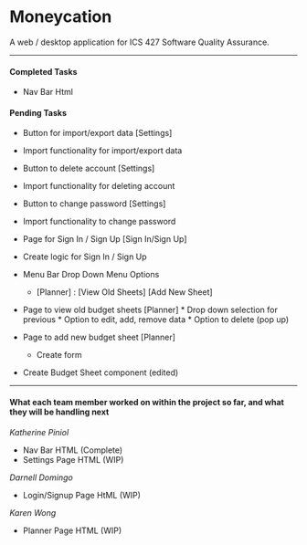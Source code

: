 # Moneycation

A web / desktop application for ICS 427 Software Quality Assurance.

- - - -

#### Completed Tasks ####

* Nav Bar Html

#### Pending Tasks ####

* Button for import/export data [Settings]
* Import functionality for import/export data

* Button to delete account [Settings]
* Import functionality for deleting account

* Button to change password [Settings]
* Import functionality to change password

* Page for Sign In / Sign Up [Sign In/Sign Up]
* Create logic for Sign In / Sign Up

* Menu Bar Drop Down Menu Options
  * [Planner] : [View Old Sheets] [Add New Sheet]

* Page to view old budget sheets [Planner]
      * Drop down selection for previous
      * Option to edit, add, remove data
      * Option to delete (pop up)

* Page to add new budget sheet [Planner]
    * Create form 

* Create Budget Sheet component (edited)


- - - -

#### What each team member worked on within the project so far, and what they will be handling next ####

_Katherine Piniol_

* Nav Bar HTML (Complete)
* Settings Page HTML (WIP)

_Darnell Domingo_

* Login/Signup Page HtML (WIP)

_Karen Wong_

* Planner Page HTML (WIP)
